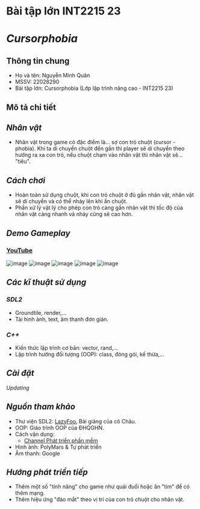 # Bài tập lớn INT2215 23
# *Cursorphobia*
## Thông tin chung
- Họ và tên: Nguyễn Minh Quân
- MSSV: 22028290
- Bài tập lớn: Cursorphobia (Lớp lập trình nâng cao - INT2215 23)
## Mô tả chi tiết
## *Nhân vật*
- Nhân vật trong game có đặc điểm là... sợ con trỏ chuột (cursor - phobia). Khi ta di chuyển chuột đến gần thì player sẽ di chuyển theo hướng ra xa con trỏ, nếu chuột chạm vào nhân vật thì nhân vật sẽ... "tiêu".
## *Cách chơi*
- Hoàn toàn sử dụng chuột, khi con trỏ chuột ở đủ gần nhân vật, nhân vật sẽ di chuyển và có thể nhảy lên khi ấn chuột.
- Phần xử lý vật lý cho phép con trỏ càng gần nhân vật thì tốc độ của nhân vật càng nhanh và nhảy cũng sẽ cao hơn.
## *Demo Gameplay*
### [YouTube](https://www.youtube.com/watch?v=KDwvrNPs01A)
![image](https://user-images.githubusercontent.com/124875538/230760624-adf7c9d2-b760-43de-89a3-1389718bd1a6.png)
![image](https://user-images.githubusercontent.com/124875538/230760649-c6fb6298-cfd8-4f05-ac02-7141e0c7e185.png)
![image](https://user-images.githubusercontent.com/124875538/230760677-8dd24b0e-c857-4063-97fa-6d0a2d22dd69.png)
![image](https://user-images.githubusercontent.com/124875538/230760658-ac8a0e95-413d-4790-bd23-820c84a49b2f.png)
![image](https://user-images.githubusercontent.com/124875538/230760668-dc07ced9-bce6-4acb-9d7d-34750224bd72.png)

## *Các kĩ thuật sử dụng*
### *SDL2*
- Groundtile, render,...
- Tải hình ảnh, text, âm thanh đơn giản.
### *C++*
- Kiến thức lập trình cơ bản: vector, rand,...
- Lập trình hướng đối tượng (OOP): class, đóng gói, kế thừa,...
## *Cài đặt*
*Updating*
## *Nguồn tham khảo*
- Thư viện SDL2: [LazyFoo](https://lazyfoo.net/tutorials/SDL/index.php), Bài giảng của cô Châu.
- OOP: Giáo trình OOP của ĐHQGHN.
- Cách vận dụng: 
  - [Channel Phát triển phần mềm](https://www.youtube.com/@PhatTrienPhanMem123AZ)
- Hình ảnh: PolyMars & Tự phát triển
- Âm thanh: Google
## *Hướng phát triển tiếp*
- Thêm một số "tính năng" cho game như quái đuổi hoặc ăn "tim" để có thêm mạng.
- Thêm hiệu ứng "đảo mắt" theo vị trí của con trỏ chuột cho nhân vật.
